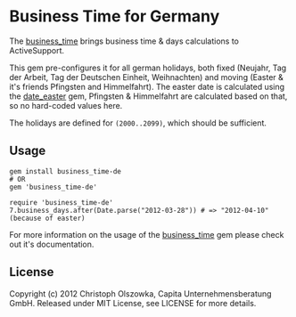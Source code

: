 # Business Time for Germany

The [business_time](https://github.com/bokmann/business_time) brings business time & days calculations to ActiveSupport.

This gem pre-configures it for all german holidays, both fixed (Neujahr, Tag der Arbeit, Tag der Deutschen Einheit, Weihnachten)
and moving (Easter & it's friends Pfingsten and Himmelfahrt). The easter date is calculated using the 
[date_easter](https://rubygems.org/gems/date_easter) gem, Pfingsten & Himmelfahrt are calculated based on that, 
so no hard-coded values here.

The holidays are defined for `(2000..2099)`, which should be sufficient.

## Usage

    gem install business_time-de
    # OR
    gem 'business_time-de'

    require 'business_time-de'
    7.business_days.after(Date.parse("2012-03-28")) # => "2012-04-10" (because of easter)

For more information on the usage of the [business_time](https://github.com/bokmann/business_time) gem please 
check out it's documentation.

## License

Copyright (c) 2012 Christoph Olszowka, Capita Unternehmensberatung GmbH. Released under MIT License, see LICENSE for more details.